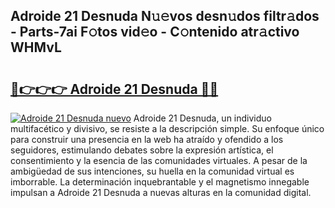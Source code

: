 ## Adroide 21 Desnuda N𝚞𝚎vos desn𝚞dos filtr𝚊dos - Parts-7ai F𝚘tos vid𝚎o - C𝚘ntenido atr𝚊ctivo WHMvL

# <h2><a href="http://mbaacua.tromn.icu/?c=Adroide+21+Desnuda">🔗👉👉👉 Adroide 21 Desnuda 🔗🔗</a></h2>

[![Adroide 21 Desnuda nuevo](https://i.imgur.com/pEAQMta.gif)](http://mbaacua.tromn.icu/?c=Adroide+21+Desnuda)
Adroide 21 Desnuda, un individuo multifacético y divisivo, se resiste a la descripción simple. Su enfoque único para construir una presencia en la web ha atraído y ofendido a los seguidores, estimulando debates sobre la expresión artística, el consentimiento y la esencia de las comunidades virtuales. A pesar de la ambigüedad de sus intenciones, su huella en la comunidad virtual es imborrable. La determinación inquebrantable y el magnetismo innegable impulsan a Adroide 21 Desnuda a nuevas alturas en la comunidad digital.
